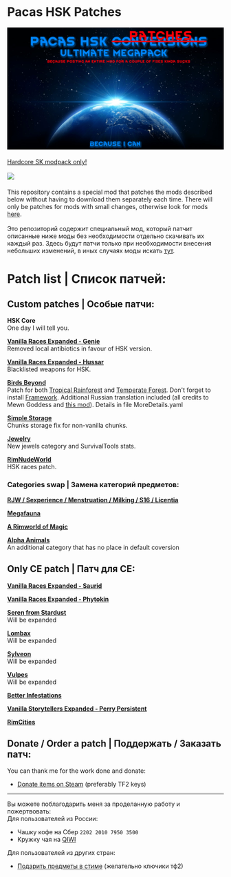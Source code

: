 # Pacas HSK Patches
![Preview](/Preview.png?raw=true "Preview")<br><br>
[Hardcore SK modpack only!](https://github.com/skyarkhangel/Hardcore-SK/tree/development)
<br><br>
<img src="https://i.imgur.com/svEwA2k.png"><br><br>
This repository contains a special mod that patches the mods described below without having to download them separately each time. There will only be patches for mods with small changes, otherwise look for mods [here](https://github.com/pacas/RW-Pacas-HSK-Patches).<br><br>
Это репозиторий содержит специальный мод, который патчит описанные ниже моды без необходимости отдельно скачивать их каждый раз. Здесь будут патчи только при необходимости внесения небольших изменений, в иных случаях моды искать [тут](https://github.com/pacas/RW-Pacas-HSK-Patches).<br>

# Patch list | Список патчей:

## Custom patches | Особые патчи:

**HSK Core**<br>
One day I will tell you.

**[Vanilla Races Expanded - Genie](https://steamcommunity.com/sharedfiles/filedetails/?id=2901424072)**<br>
Removed local antibiotics in favour of HSK version.

**[Vanilla Races Expanded - Hussar](https://steamcommunity.com/sharedfiles/filedetails/?id=2893586390)**<br>
Blacklisted weapons for HSK.

**[Birds Beyond](https://steamcommunity.com/sharedfiles/filedetails/?id=2889889049)**<br>
Patch for both [Tropical Rainforest](https://steamcommunity.com/sharedfiles/filedetails/?id=2794752505) and [Temperate Forest](https://steamcommunity.com/sharedfiles/filedetails/?id=2591791695). Don't forget to install [Framework](https://steamcommunity.com/sharedfiles/filedetails/?id=2889889049). Additional Russian translation included (all credits to Mewn Goddess and [this mod](https://steamcommunity.com/sharedfiles/filedetails/?id=2950642433)).
Details in file MoreDetails.yaml

**[Simple Storage](https://discord.com/channels/272340793174392832/1063821520423633016)**<br>
Chunks storage fix for non-vanilla chunks.

**[Jewelry](https://discord.com/channels/272340793174392832/1061698507720900768)**<br>
New jewels category and SurvivalTools stats.

**[RimNudeWorld](https://discord.com/channels/374305025486225409/374778646432448530)**<br>
HSK races patch.

### Categories swap | Замена категорий предметов: 
**[RJW / Sexperience / Menstruation / Milking / S16 / Licentia](https://discord.com/channels/374305025486225409/374778646432448530)**<br>

**[Megafauna](https://steamcommunity.com/sharedfiles/filedetails/?id=1055485938)**<br>

**[A Rimworld of Magic](https://discord.com/channels/272340793174392832/875750742684749844/980463459189809222)**<br>

**[Alpha Animals](https://discord.com/channels/272340793174392832/1070441231773093998)**<br>
An additional category that has no place in default coversion

## Only CE patch | Патч для CE:

**[Vanilla Races Expanded - Saurid](https://steamcommunity.com/sharedfiles/filedetails/?id=2880990495)**<br>

**[Vanilla Races Expanded - Phytokin](https://steamcommunity.com/sharedfiles/filedetails/?id=2927323805)**<br>

**[Seren from Stardust](https://steamcommunity.com/sharedfiles/filedetails/?id=2704627783)**<br>
Will be expanded

**[Lombax](https://steamcommunity.com/sharedfiles/filedetails/?id=2384986421)**<br>
Will be expanded

**[Sylveon](https://steamcommunity.com/sharedfiles/filedetails/?id=2800815182)**<br>
Will be expanded

**[Vulpes](https://steamcommunity.com/sharedfiles/filedetails/?id=2174717519)**<br>
Will be expanded

**[Better Infestations](https://steamcommunity.com/sharedfiles/filedetails/?id=1319614331)**<br>

**[Vanilla Storytellers Expanded - Perry Persistent](https://steamcommunity.com/sharedfiles/filedetails/?id=2149702069)**<br>

**[RimCities](https://steamcommunity.com/sharedfiles/filedetails/?id=1775170117)**<br>

## Donate / Order a patch | Поддержать / Заказать патч:<br>
You can thank me for the work done and donate:<br>
- [Donate items on Steam](https://steamcommunity.com/tradeoffer/new/?partner=93729960&token=dgWxX8tO) (preferably TF2 keys)
___
Вы можете поблагодарить меня за проделанную работу и пожертвовать:<br>
Для пользователей из России:<br>
- Чашку кофе на Сбер `2202 2010 7950 3500`<br>
- Кружку чая на [QIWI](https://qiwi.com/n/PACAS)<br>

Для пользователей из других стран:<br>
- [Подарить предметы в стиме](https://steamcommunity.com/tradeoffer/new/?partner=93729960&token=dgWxX8tO) (желательно ключики тф2)